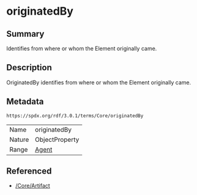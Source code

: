<!-- Automatically generated by spec-parser v2.5.0 on 2024-08-10T18:46:28.607668+00:00 -->
<!-- SPDX-License-Identifier: Community-Spec-1.0 -->

# originatedBy

## Summary

Identifies from where or whom the Element originally came.


## Description

OriginatedBy identifies from where or whom the Element originally came.


## Metadata

`https://spdx.org/rdf/3.0.1/terms/Core/originatedBy`


| | |
|---|---|
| Name | originatedBy |
| Nature | ObjectProperty |
| Range | [Agent](../Classes/Agent.md) |




## Referenced

- [/Core/Artifact](../../Core/Classes/Artifact.md)

